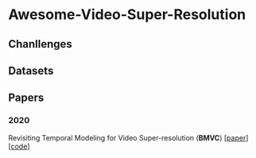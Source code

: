 # Awesome-Video-Super-Resolution

## Chanllenges

## Datasets

## Papers
### 2020

Revisiting Temporal Modeling for Video Super-resolution (**BMVC**) [[paper](https://arxiv.org/abs/2001.03360)][[code](https://gjy3035.github.io/NWPU-Crowd-Sample-Code/)]

